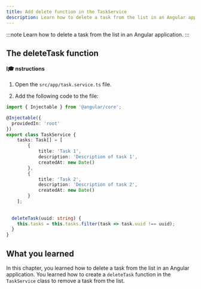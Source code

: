```yaml
---
title: Add delete function in the TaskService
description: Learn how to delete a task from the list in an Angular application.
---
```


:::note
Learn how to delete a task from the list in an Angular application.
:::

## The deleteTask function

#### I🎓 nstructions

1. Open the `src/app/task.service.ts` file.

2. Add the following code to the file:

```typescript ins={"Add the deleteTask function": 20-23}
import { Injectable } from '@angular/core';

@Injectable({
  providedIn: 'root'
})
export class TaskService {
    tasks: Task[] = [
        {
            title: 'Task 1',
            description: 'Description of task 1',
            createdAt: new Date()
        },
        {
            title: 'Task 2',
            description: 'Description of task 2',
            createdAt: new Date()
        }
    ];
  
  
  deleteTask(uuid: string) {
    this.tasks = this.tasks.filter(task => task.uuid !== uuid);
  }
}
```

## What you learned

In this chapter, you learned how to delete a task from the list in an Angular application. You learned how to create a `deleteTask` function in the `TaskService` class to remove a task from the list.

